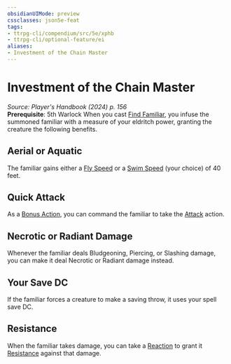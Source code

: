 ```yaml
---
obsidianUIMode: preview
cssclasses: json5e-feat
tags:
- ttrpg-cli/compendium/src/5e/xphb
- ttrpg-cli/optional-feature/ei
aliases:
- Investment of the Chain Master
---
```

# Investment of the Chain Master
*Source: Player's Handbook (2024) p. 156*  
**Prerequisite**: 5th Warlock
When you cast [Find Familiar](Інструменти%20ДМ/CLI/spells/find-familiar-xphb.md), you infuse the summoned familiar with a measure of your eldritch power, granting the creature the following benefits.

## Aerial or Aquatic

The familiar gains either a [Fly Speed](Інструменти%20ДМ/CLI/rules/variant-rules/fly-speed-xphb.md) or a [Swim Speed](Інструменти%20ДМ/CLI/rules/variant-rules/swim-speed-xphb.md) (your choice) of 40 feet.

## Quick Attack

As a [Bonus Action](Інструменти%20ДМ/CLI/rules/variant-rules/bonus-action-xphb.md), you can command the familiar to take the [Attack](Інструменти%20ДМ/CLI/rules/actions.md#Attack) action.

## Necrotic or Radiant Damage

Whenever the familiar deals Bludgeoning, Piercing, or Slashing damage, you can make it deal Necrotic or Radiant damage instead.

## Your Save DC

If the familiar forces a creature to make a saving throw, it uses your spell save DC.

## Resistance

When the familiar takes damage, you can take a [Reaction](Інструменти%20ДМ/CLI/rules/variant-rules/reaction-xphb.md) to grant it [Resistance](Інструменти%20ДМ/CLI/rules/variant-rules/resistance-xphb.md) against that damage.